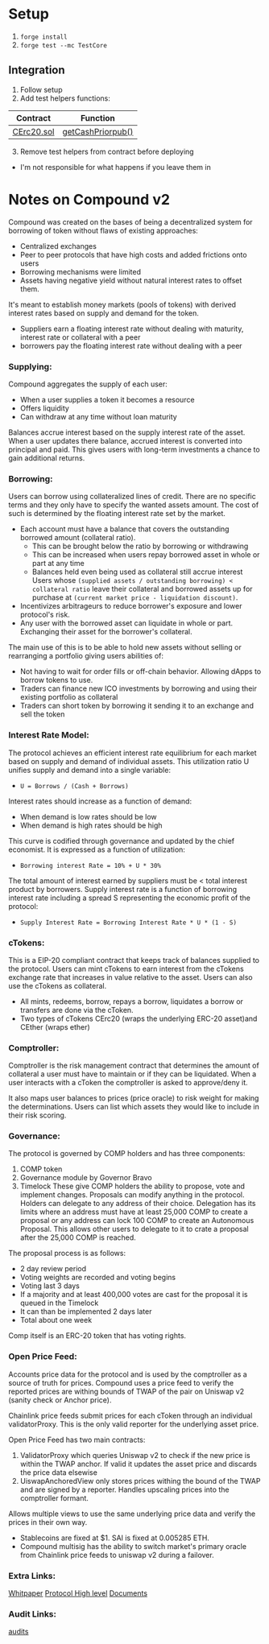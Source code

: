 # Setup
1. `forge install`
2. `forge test --mc TestCore`

## Integration
1. Follow setup
2. Add test helpers functions:

| Contract | Function |
| --- | --- |
[CErc20.sol](./src/CErc20.sol) | [getCashPriorpub()](./src/CErc20.sol#L153)

3. Remove test helpers from contract before deploying 
* I'm not responsible for what happens if you leave them in

# **Notes on Compound v2**
Compound was created on the bases of being a decentralized system for borrowing of token without flaws of existing approaches:

* Centralized exchanges 
* Peer to peer protocols that have high costs and added frictions onto users
* Borrowing mechanisms were limited
* Assets having negative yield without natural interest rates to offset them.

It's meant to establish money markets (pools of tokens) with derived interest rates based on supply and demand for the token. 

* Suppliers earn a floating interest rate without dealing with maturity, interest rate or collateral with a peer
* borrowers pay the floating interest rate without dealing with a peer

### **Supplying**:
Compound aggregates the supply of each user:

* When a user supplies a token it becomes a resource
* Offers liquidity 
* Can withdraw at any time without loan maturity

Balances accrue interest based on the supply interest rate of the asset. When a user updates there balance, accrued interest is converted into principal and paid. This gives users with long-term investments a chance to gain additional returns. 

### **Borrowing**:
Users can borrow using collateralized lines of credit. There are no specific terms and they only have to specify the wanted assets amount. The cost of such is determined by the floating interest rate set by the market.

* Each account must have a balance that  covers the outstanding borrowed amount (collateral ratio). 
    * This can be brought below the ratio by borrowing or withdrawing
    * This can be increased when users repay borrowed asset in whole or part at any time
    * Balances held even being used as collateral still accrue interest
Users whose `(supplied assets / outstanding borrowing) < collateral ratio` leave their collateral and borrowed assets up for purchase at `(current market price - liquidation discount)`. 
* Incentivizes arbitrageurs to reduce borrower's exposure and lower protocol's risk.
* Any user with the borrowed asset can liquidate in whole or part. Exchanging their asset for the borrower's collateral.

The main use of this is to be able to hold new assets without selling or rearranging a portfolio giving users abilities of:
* Not having to wait for order fills or off-chain behavior. Allowing dApps to borrow tokens to use.
* Traders can finance new ICO investments by borrowing and using their existing portfolio as collateral
* Traders can short token by borrowing it sending it to an exchange and sell the token

### **Interest Rate Model**:
The protocol achieves an efficient interest rate equilibrium for each market based on supply and demand of individual assets. This utilization ratio U unifies supply and demand into a single variable:
* `U = Borrows / (Cash + Borrows)`

Interest rates should increase as a function of demand:
* When demand is low rates should be low
* When demand is high rates should be high

This curve is codified through governance and updated by the chief economist. It is expressed as a function of utilization:
* `Borrowing interest Rate = 10% + U * 30%`

The total amount of interest earned by suppliers must be < total interest product by borrowers. Supply interest rate is a function of borrowing interest rate including a spread S representing the economic profit of the protocol:
* `Supply Interest Rate = Borrowing Interest Rate * U * (1 - S)`

### **cTokens**:
This is a EIP-20 compliant contract that keeps track of balances supplied to the protocol. Users can mint cTokens to earn interest from the cTokens exchange rate that increases in value relative to the asset. Users can also use the cTokens as collateral.
* All mints, redeems, borrow, repays a borrow, liquidates a borrow or transfers are done via the cToken.
* Two types of cTokens CErc20 (wraps the underlying ERC-20 asset)and CEther (wraps ether)

### **Comptroller**:
Comptroller is the risk management contract that determines the amount of collateral a user must have to maintain or if they can be liquidated. When a user interacts with a cToken the comptroller is asked to approve/deny it. 

It also maps user balances to prices (price oracle) to risk weight for making the determinations. Users can list which assets they would like to include in their risk scoring.

### **Governance**:
The protocol is governed by COMP holders and has three components:
1. COMP token
2. Governance module by Governor Bravo
3. Timelock
These give COMP holders the ability to propose, vote and implement changes. Proposals can modify anything in the protocol. Holders can delegate to any address of their choice. Delegation has its limits where an address must have at least 25,000 COMP to create a proposal or any address can lock 100 COMP to create an Autonomous Proposal. This allows other users to delegate to it to crate a proposal after the 25,000 COMP is reached. 

The proposal process is as follows:
* 2 day review period
* Voting weights are recorded and voting begins
* Voting last 3 days
* If a majority and at least 400,000 votes are cast for the proposal it is queued in the Timelock
* It can than be implemented 2 days later
* Total about one week

Comp itself is an ERC-20 token that has voting rights.

### **Open Price Feed**:
Accounts price data for the protocol and is used by the comptroller as a source of truth for prices. Compound uses a price feed to verify the reported prices are withing bounds of TWAP of the pair on Uniswap v2 (sanity check or Anchor price).

Chainlink price feeds submit prices for each cToken through an individual validatorProxy. This is the only valid reporter for the underlying asset price.

Open Price Feed has two main contracts:
1. ValidatorProxy which queries Uniswap v2 to check if the new price is within the TWAP anchor. If valid it updates the asset price and discards the price data elsewise
2. UiswapAnchoredView only stores prices withing the bound of the TWAP and are signed by a reporter. Handles upscaling prices into the comptroller formant.

Allows multiple views to use the same underlying price data and verify the prices in their own way.

* Stablecoins are fixed at $1. SAI is fixed at 0.005285 ETH.
* Compound multisig has the ability to switch market's primary oracle from Chainlink price feeds to uniswap v2 during a failover.

### **Extra Links**:
[Whitpaper](https://github.com/compound-finance/compound-money-market/blob/master/docs/CompoundWhitepaper.pdf)
[Protocol High level](https://github.com/compound-finance/compound-protocol/blob/master/docs/CompoundProtocol.pdf)
[Documents](https://docs.compound.finance/v2/)

### **Audit Links**:
[audits](https://docs.compound.finance/v2/security/)

